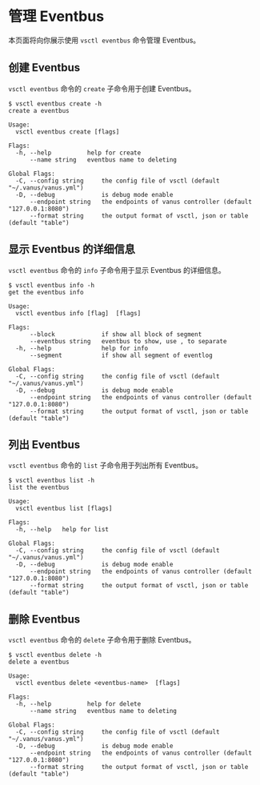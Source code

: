 # 管理 Eventbus

本页面将向你展示使用 `vsctl eventbus` 命令管理 Eventbus。

## 创建 Eventbus

`vsctl eventbus` 命令的 `create` 子命令用于创建 Eventbus。

```console
$ vsctl eventbus create -h         
create a eventbus

Usage:
  vsctl eventbus create [flags]

Flags:
  -h, --help          help for create
      --name string   eventbus name to deleting

Global Flags:
  -C, --config string     the config file of vsctl (default "~/.vanus/vanus.yml")
  -D, --debug             is debug mode enable
      --endpoint string   the endpoints of vanus controller (default "127.0.0.1:8080")
      --format string     the output format of vsctl, json or table (default "table")
```

## 显示 Eventbus 的详细信息

`vsctl eventbus` 命令的 `info` 子命令用于显示 Eventbus 的详细信息。

```console
$ vsctl eventbus info -h
get the eventbus info

Usage:
  vsctl eventbus info [flag]  [flags]

Flags:
      --block             if show all block of segment
      --eventbus string   eventbus to show, use , to separate
  -h, --help              help for info
      --segment           if show all segment of eventlog

Global Flags:
  -C, --config string     the config file of vsctl (default "~/.vanus/vanus.yml")
  -D, --debug             is debug mode enable
      --endpoint string   the endpoints of vanus controller (default "127.0.0.1:8080")
      --format string     the output format of vsctl, json or table (default "table")
```

## 列出 Eventbus

`vsctl eventbus` 命令的 `list` 子命令用于列出所有 Eventbus。

```console
$ vsctl eventbus list -h
list the eventbus

Usage:
  vsctl eventbus list [flags]

Flags:
  -h, --help   help for list

Global Flags:
  -C, --config string     the config file of vsctl (default "~/.vanus/vanus.yml")
  -D, --debug             is debug mode enable
      --endpoint string   the endpoints of vanus controller (default "127.0.0.1:8080")
      --format string     the output format of vsctl, json or table (default "table")
```

## 删除 Eventbus

`vsctl eventbus` 命令的 `delete` 子命令用于删除 Eventbus。

```console
$ vsctl eventbus delete -h
delete a eventbus

Usage:
  vsctl eventbus delete <eventbus-name>  [flags]

Flags:
  -h, --help          help for delete
      --name string   eventbus name to deleting

Global Flags:
  -C, --config string     the config file of vsctl (default "~/.vanus/vanus.yml")
  -D, --debug             is debug mode enable
      --endpoint string   the endpoints of vanus controller (default "127.0.0.1:8080")
      --format string     the output format of vsctl, json or table (default "table")
```
